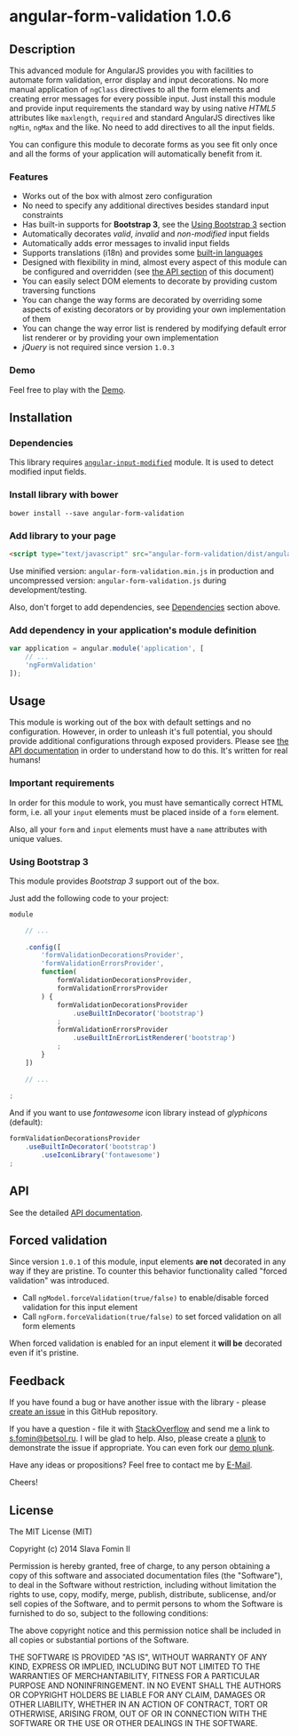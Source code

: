 # angular-form-validation 1.0.6

## Description

This advanced module for AngularJS provides you with facilities to automate form validation,
error display and input decorations. No more manual application of `ngClass` directives
to all the form elements and creating error messages for every possible input.
Just install this module and provide input requirements the standard way by using native *HTML5*
attributes like `maxlength`, `required` and standard AngularJS directives like `ngMin`, `ngMax`
and the like. No need to add directives to all the input fields.

You can configure this module to decorate forms as you see fit only once and all the forms of
your application will automatically benefit from it.

### Features

- Works out of the box with almost zero configuration
- No need to specify any additional directives besides standard input constraints
- Has built-in supports for **Bootstrap 3**, see the [Using Bootstrap 3](#using-bootstrap-3) section
- Automatically decorates *valid*, *invalid* and *non-modified* input fields
- Automatically adds error messages to invalid input fields
- Supports translations (i18n) and provides some [built-in languages][built-in-languages]
- Designed with flexibility in mind, almost every aspect of this module
  can be configured and overridden (see [the API section][docs-api] of this document)
- You can easily select DOM elements to decorate by providing custom traversing functions
- You can change the way forms are decorated by overriding some aspects of existing decorators or
  by providing your own implementation of them
- You can change the way error list is rendered by modifying default error list renderer or
  by providing your own implementation
- *jQuery* is not required since version `1.0.3`
  
### Demo

Feel free to play with the [Demo](http://plnkr.co/edit/dJs5Wye2WEy7T6gEEfIj?p=preview).

## Installation

### Dependencies

This library requires [`angular-input-modified`][github-input-modified] module.
It is used to detect modified input fields.

### Install library with bower

`bower install --save angular-form-validation`

### Add library to your page

``` html
<script type="text/javascript" src="angular-form-validation/dist/angular-form-validation.js"></script>
```

Use minified version: `angular-form-validation.min.js` in production
and uncompressed version: `angular-form-validation.js` during development/testing.

Also, don't forget to add dependencies, see [Dependencies](#dependencies) section above.

### Add dependency in your application's module definition

``` javascript
var application = angular.module('application', [
    // ...
    'ngFormValidation'
]);
```

## Usage

This module is working out of the box with default settings and no configuration.
However, in order to unleash it's full potential, you should provide additional
configurations through exposed providers. Please see [the API documentation][docs-api] in order
to understand how to do this. It's written for real humans!

### Important requirements

In order for this module to work, you must have semantically correct HTML form, i.e.
all your `input` elements must be placed inside of a `form` element.

Also, all your `form` and `input` elements must have a `name` attributes with unique values.

### Using Bootstrap 3

This module provides *Bootstrap 3* support out of the box.

Just add the following code to your project:

```JavaScript
module

    // ...
    
    .config([
        'formValidationDecorationsProvider',
        'formValidationErrorsProvider',
        function(
            formValidationDecorationsProvider,
            formValidationErrorsProvider
        ) {
            formValidationDecorationsProvider
                .useBuiltInDecorator('bootstrap')
            ;
            formValidationErrorsProvider
                .useBuiltInErrorListRenderer('bootstrap')
            ;
        }
    ])
    
    // ...
    
;
```

And if you want to use *fontawesome* icon library instead of *glyphicons* (default):

```JavaScript
formValidationDecorationsProvider
    .useBuiltInDecorator('bootstrap')
        .useIconLibrary('fontawesome')
;
```

## API

See the detailed [API documentation][docs-api].

## Forced validation

Since version `1.0.1` of this module, input elements **are not** decorated in any way if they are pristine.
To counter this behavior functionality called "forced validation" was introduced.

- Call `ngModel.forceValidation(true/false)` to enable/disable forced validation for this input element
- Call `ngForm.forceValidation(true/false)` to set forced validation on all form elements

When forced validation is enabled for an input element it **will be** decorated even if it's pristine.

## Feedback

If you have found a bug or have another issue with the library - please [create an issue][new-issue]
in this GitHub repository.

If you have a question - file it with [StackOverflow][so-ask] and send me a
link to [s.fomin@betsol.ru][email]. I will be glad to help.
Also, please create a [plunk][plunker] to demonstrate the issue if appropriate.
You can even fork our [demo plunk][demo].

Have any ideas or propositions? Feel free to contact me by [E-Mail][email].

Cheers!

## License

The MIT License (MIT)

Copyright (c) 2014 Slava Fomin II

Permission is hereby granted, free of charge, to any person obtaining a copy
of this software and associated documentation files (the "Software"), to deal
in the Software without restriction, including without limitation the rights
to use, copy, modify, merge, publish, distribute, sublicense, and/or sell
copies of the Software, and to permit persons to whom the Software is
furnished to do so, subject to the following conditions:

The above copyright notice and this permission notice shall be included in
all copies or substantial portions of the Software.

THE SOFTWARE IS PROVIDED "AS IS", WITHOUT WARRANTY OF ANY KIND, EXPRESS OR
IMPLIED, INCLUDING BUT NOT LIMITED TO THE WARRANTIES OF MERCHANTABILITY,
FITNESS FOR A PARTICULAR PURPOSE AND NONINFRINGEMENT. IN NO EVENT SHALL THE
AUTHORS OR COPYRIGHT HOLDERS BE LIABLE FOR ANY CLAIM, DAMAGES OR OTHER
LIABILITY, WHETHER IN AN ACTION OF CONTRACT, TORT OR OTHERWISE, ARISING FROM,
OUT OF OR IN CONNECTION WITH THE SOFTWARE OR THE USE OR OTHER DEALINGS IN
THE SOFTWARE.

[so-ask]: http://stackoverflow.com/questions/ask?tags=angularjs,javascript
[email]: mailto:s.fomin@betsol.ru
[plunker]: http://plnkr.co/
[github-input-modified]: //github.com/betsol/angular-input-modified
[docs-api]: docs/api.md
[demo]: http://plnkr.co/edit/dJs5Wye2WEy7T6gEEfIj?p=preview
[new-issue]: //github.com/betsol/angular-form-validation/issues/new
[built-in-languages]: docs/api/errors-provider.md#supported-languages
